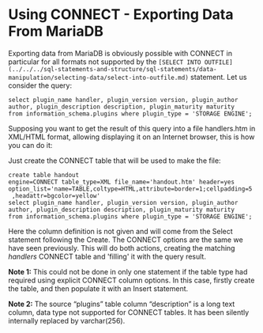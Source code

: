 # Using CONNECT - Exporting Data From MariaDB

Exporting data from MariaDB is obviously possible with CONNECT in particular for all formats not supported by the `[SELECT INTO OUTFILE](../../../sql-statements-and-structure/sql-statements/data-manipulation/selecting-data/select-into-outfile.md)` statement. Let us consider the query:

```
select plugin_name handler, plugin_version version, plugin_author
author, plugin_description description, plugin_maturity maturity
from information_schema.plugins where plugin_type = 'STORAGE ENGINE';
```

Supposing you want to get the result of this query into a file handlers.htm in XML/HTML format, allowing displaying it on an Internet browser, this is how you can do it:

Just create the CONNECT table that will be used to make the file:

```
create table handout
engine=CONNECT table_type=XML file_name='handout.htm' header=yes
option_list='name=TABLE,coltype=HTML,attribute=border=1;cellpadding=5
 ,headattr=bgcolor=yellow'
select plugin_name handler, plugin_version version, plugin_author
author, plugin_description description, plugin_maturity maturity
from information_schema.plugins where plugin_type = 'STORAGE ENGINE';
```

Here the column definition is not given and will come from the Select statement following the Create. The CONNECT options are the same we have seen previously. This will do both actions, creating the matching *handlers* CONNECT table and 'filling' it with the query result.

**Note 1:** This could not be done in only one statement if the table type had required using explicit CONNECT column options. In this case, firstly create the table, and then populate it with an Insert statement.

**Note 2:** The source “plugins” table column “description” is a long text column, data type not supported for CONNECT tables. It has been silently internally replaced by varchar(256).
